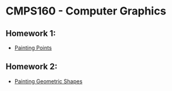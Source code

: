 # CMPS160 - Computer Graphics

## Homework 1:
* [Painting Points](https://rawgit.com/tebaker/CMPS160/master/ASSG_01/driver.html)

## Homework 2:
* [Painting Geometric Shapes](https://rawgit.com/tebaker/CMPS160/master/ASSG_02/driver.html)